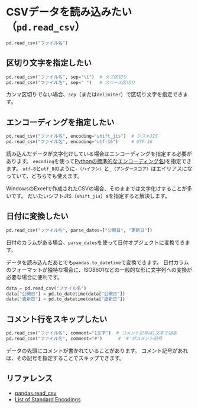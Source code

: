 # CSVデータを読み込みたい（``pd.read_csv``）

```python
pd.read_csv("ファイル名")
```

## 区切り文字を指定したい

```python
pd.read_csv("ファイル名", sep="\t")  # タブ区切り
pd.read_csv("ファイル名", sep=" ")   # スペース区切り
```

カンマ区切りでない場合、``sep``（または``delimiter``）で区切り文字を指定できます。

## エンコーディングを指定したい

```python
pd.read_csv("ファイル名", encoding="shift_jis")  # シフトJIS
pd.read_csv("ファイル名", encoding="utf-16")     # UTF-16
```

読み込んだデータが文字化けしている場合はエンコーディングを指定する必要があります。
``encoding``を使って[Pythonの標準的なエンコーディング名](https://docs.python.org/3/library/codecs.html#standard-encodings))を指定できます。
``utf-8``と``utf_8``のように``-（ハイフン）``と``_（アンダースコア）``はエイリアスになっていて、どちらでも使えます。

WindowsのExcelで作成されたCSVの場合、そのままでは文字化けすることが多いです。
だいたいシフトJIS（``shift_jis``）sを指定すると解決します。

## 日付に変換したい

```python
pd.read_csv("ファイル名", parse_dates=["公開日", "更新日"])
```

日付のカラムがある場合、``parse_dates``を使って日付オブジェクトに変換できます。

データを読み込んだあとでも``pandas.to_datetime``で変換できます。
日付カラムのフォーマットが独特な場合に、ISO8601などの一般的な形に文字列への変換が必要な場合に便利です。

```python
data = pd.read_csv("ファイル名")
data["公開日"] = pd.to_datetime(data["公開日"])
data["更新日"] = pd.to_datetime(data["更新日"])
```

## コメント行をスキップしたい

```python
pd.read_csv("ファイル名", comment="1文字")  # コメント記号は1文字で指定
pd.read_csv("ファイル名", comment="#")      # '#'がコメント記号
```

データの先頭にコメントが書かれていることがあります。
コメント記号があれば、その記号を指定することでスキップできます。

## リファレンス

- [pandas.read_csv](https://pandas.pydata.org/pandas-docs/stable/reference/api/pandas.read_csv.html)
- [List of Standard Encodings](https://docs.python.org/3/library/codecs.html#standard-encodings)
